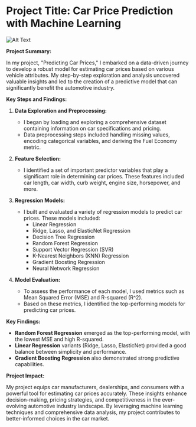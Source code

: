 # **Project Title:** Car Price Prediction with Machine Learning

![Alt Text](https://github.com/RobinMillford/OIBSIP_TASK3/blob/main/installment-car-bank-percentage_jpg.png)

**Project Summary:**

In my project, "Predicting Car Prices," I embarked on a data-driven journey to develop a robust model for estimating car prices based on various vehicle attributes. My step-by-step exploration and analysis uncovered valuable insights and led to the creation of a predictive model that can significantly benefit the automotive industry.

**Key Steps and Findings:**

1. **Data Exploration and Preprocessing:**
   - I began by loading and exploring a comprehensive dataset containing information on car specifications and pricing.
   - Data preprocessing steps included handling missing values, encoding categorical variables, and deriving the Fuel Economy metric.

2. **Feature Selection:**
   - I identified a set of important predictor variables that play a significant role in determining car prices. These features included car length, car width, curb weight, engine size, horsepower, and more.

3. **Regression Models:**
   - I built and evaluated a variety of regression models to predict car prices. These models included:
     - Linear Regression
     - Ridge, Lasso, and ElasticNet Regression
     - Decision Tree Regression
     - Random Forest Regression
     - Support Vector Regression (SVR)
     - K-Nearest Neighbors (KNN) Regression
     - Gradient Boosting Regression
     - Neural Network Regression

4. **Model Evaluation:**
   - To assess the performance of each model, I used metrics such as Mean Squared Error (MSE) and R-squared (R^2).
   - Based on these metrics, I identified the top-performing models for predicting car prices.

**Key Findings:**

- **Random Forest Regression** emerged as the top-performing model, with the lowest MSE and high R-squared.
- **Linear Regression** variants (Ridge, Lasso, ElasticNet) provided a good balance between simplicity and performance.
- **Gradient Boosting Regression** also demonstrated strong predictive capabilities.

**Project Impact:**

My project equips car manufacturers, dealerships, and consumers with a powerful tool for estimating car prices accurately. These insights enhance decision-making, pricing strategies, and competitiveness in the ever-evolving automotive industry landscape. By leveraging machine learning techniques and comprehensive data analysis, my project contributes to better-informed choices in the car market.
